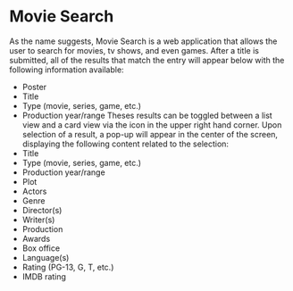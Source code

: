 # Movie Search
As the name suggests, Movie Search is a web application that allows the user to search for movies, tv shows, and even games. After a title is submitted, all of the results that match the entry will appear below with the following information available:
* Poster
* Title
* Type (movie, series, game, etc.)
* Production year/range
Theses results can be toggled between a list view and a card view via the icon in the upper right hand corner. Upon selection of a result, a pop-up will appear in the center of the screen, displaying the following content related to the selection:
* Title
* Type (movie, series, game, etc.)
* Production year/range
* Plot
* Actors
* Genre
* Director(s)
* Writer(s)
* Production
* Awards
* Box office
* Language(s)
* Rating (PG-13, G, T, etc.)
* IMDB rating
